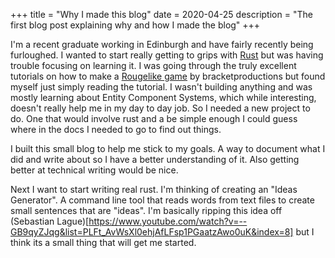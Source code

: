 +++
title = "Why I made this blog"
date = 2020-04-25
description = "The first blog post explaining why and how I made the blog"
+++

I'm a recent graduate working in Edinburgh and have fairly recently being furloughed. I wanted to start really getting to grips with [Rust](https://www.rust-lang.org/) but was having trouble focusing on learning it. I was going through the truly excellent tutorials on how to make a [Rougelike game](http://bfnightly.bracketproductions.com/) by bracketproductions but found myself just simply reading the tutorial. I wasn't building anything and was mostly learning about Entity Component Systems, which while interesting, doesn't really help me in my day to day job. So I needed a new project to do. One that would involve rust and a be simple enough I could guess where in the docs I needed to go to find out things.

I built this small blog to help me stick to my goals. A way to document what I did and write about so I have a better understanding of it. Also getting better at technical writing would be nice.

Next I want to start writing real rust. I'm thinking of creating an "Ideas Generator". A command line tool that reads words from text files to create small sentences that are "ideas". I'm basically ripping this idea off (Sebastian Lague)[https://www.youtube.com/watch?v=--GB9qyZJqg&list=PLFt_AvWsXl0ehjAfLFsp1PGaatzAwo0uK&index=8] but I think its a small thing that will get me started.
